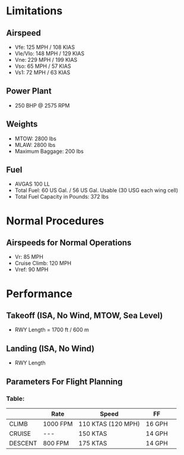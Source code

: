 # Limitations

## Airspeed

- Vfe: 125 MPH / 108 KIAS
- Vle/Vlo: 148 MPH / 129 KIAS
- Vne: 229 MPH / 199 KIAS
- Vso: 65 MPH / 57 KIAS
- Vs1: 72 MPH / 63 KIAS

## Power Plant

- 250 BHP @ 2575 RPM

## Weights

- MTOW: 2800 lbs
- MLAW: 2800 lbs
- Maximum Baggage: 200 lbs

## Fuel

- AVGAS 100 LL
- Total Fuel: 60 US Gal. / 56 US Gal. Usable (30 USG each wing cell)
- Total Fuel Capacity in Pounds: 372 lbs

# Normal Procedures

## Airspeeds for Normal Operations

- Vr: 85 MPH
- Cruise Climb: 120 MPH 
- Vref: 90 MPH

# Performance

## Takeoff (ISA, No Wind, MTOW, Sea Level)

- RWY Length = 1700 ft / 600 m

## Landing (ISA, No Wind)

- RWY Length

## Parameters For Flight Planning

### Table:

|         | Rate     | Speed              | FF     |     |
| ------- | -------- | ------------------ | ------ | --- |
| CLIMB   | 1000 FPM | 110 KTAS (120 MPH) | 16 GPH |     |
| CRUISE  | ---      | 150 KTAS           | 14 GPH |     |
| DESCENT | 800 FPM  | 175 KTAS           | 14 GPH |     |




